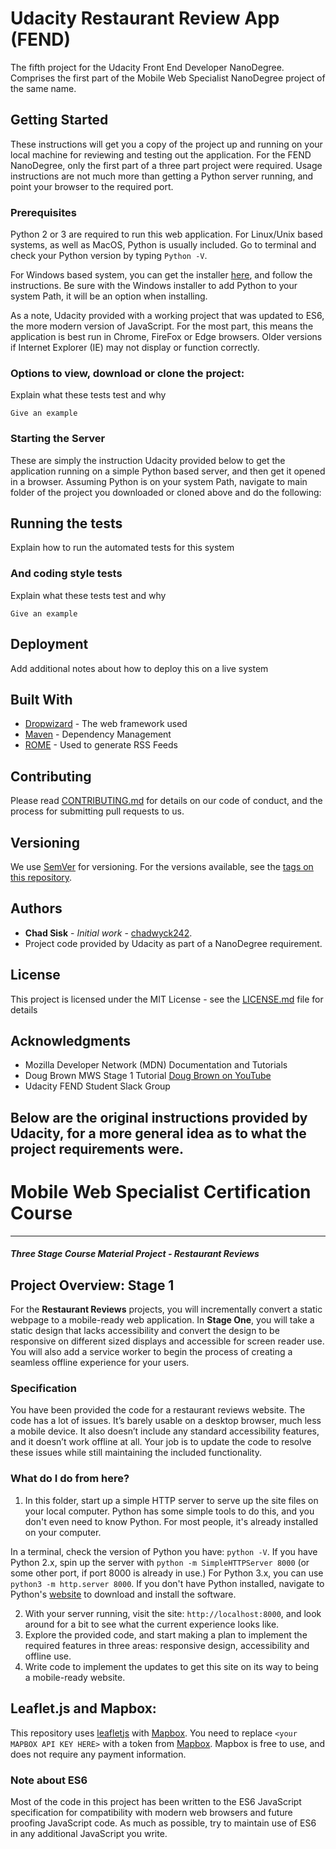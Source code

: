 # Udacity Restaurant Review App (FEND)

The fifth project for the Udacity Front End Developer NanoDegree. Comprises the first part of the Mobile Web Specialist NanoDegree project of the same name.

## Getting Started

These instructions will get you a copy of the project up and running on your local machine for reviewing and testing out the application. For the FEND NanoDegree, only the first part of a three part project were required. Usage instructions are not much more than getting a Python server running, and point your browser to the required port.

### Prerequisites

Python 2 or 3 are required to run this web application. For Linux/Unix based systems, as well as MacOS, Python is usually included. Go to terminal and check your Python version by typing ```Python -V```.

For Windows based system, you can get the installer [here](https://www.python.org/downloads/windows/), and follow the instructions. Be sure with the Windows installer to add Python to your system Path, it will be an option when installing.

As a note, Udacity provided with a working project that was updated to ES6, the more modern version of JavaScript. For the most part, this means the application is best run in Chrome, FireFox or Edge browsers. Older versions if Internet Explorer (IE) may not display or function correctly.

### Options to view, download or clone the project:

Explain what these tests test and why

```
Give an example
```

### Starting the Server

These are simply the instruction Udacity provided below to get the application running on a simple Python based server, and then get it opened in a browser. Assuming Python is on your system Path, navigate to main folder of the project you downloaded or cloned above and do the following:

## Running the tests

Explain how to run the automated tests for this system


### And coding style tests

Explain what these tests test and why

```
Give an example
```

## Deployment

Add additional notes about how to deploy this on a live system

## Built With

* [Dropwizard](http://www.dropwizard.io/1.0.2/docs/) - The web framework used
* [Maven](https://maven.apache.org/) - Dependency Management
* [ROME](https://rometools.github.io/rome/) - Used to generate RSS Feeds

## Contributing

Please read [CONTRIBUTING.md](https://gist.github.com/PurpleBooth/b24679402957c63ec426) for details on our code of conduct, and the process for submitting pull requests to us.

## Versioning

We use [SemVer](http://semver.org/) for versioning. For the versions available, see the [tags on this repository](https://github.com/your/project/tags).

## Authors

* **Chad Sisk** - *Initial work* - [chadwyck242](https://github.com/chadwyck242).
* Project code provided by Udacity as part of a NanoDegree requirement.

## License

This project is licensed under the MIT License - see the [LICENSE.md](LICENSE.md) file for details

## Acknowledgments

* Mozilla Developer Network (MDN) Documentation and Tutorials
* Doug Brown MWS Stage 1 Tutorial [Doug Brown on YouTube](https://www.youtube.com/watch?v=92dtrNU1GQc)
* Udacity FEND Student Slack Group

## **Below are the original instructions provided by Udacity, for a more general idea as to what the project requirements were.**

# Mobile Web Specialist Certification Course
---
#### _Three Stage Course Material Project - Restaurant Reviews_

## Project Overview: Stage 1

For the **Restaurant Reviews** projects, you will incrementally convert a static webpage to a mobile-ready web application. In **Stage One**, you will take a static design that lacks accessibility and convert the design to be responsive on different sized displays and accessible for screen reader use. You will also add a service worker to begin the process of creating a seamless offline experience for your users.

### Specification

You have been provided the code for a restaurant reviews website. The code has a lot of issues. It’s barely usable on a desktop browser, much less a mobile device. It also doesn’t include any standard accessibility features, and it doesn’t work offline at all. Your job is to update the code to resolve these issues while still maintaining the included functionality.

### What do I do from here?

1. In this folder, start up a simple HTTP server to serve up the site files on your local computer. Python has some simple tools to do this, and you don't even need to know Python. For most people, it's already installed on your computer.

In a terminal, check the version of Python you have: `python -V`. If you have Python 2.x, spin up the server with `python -m SimpleHTTPServer 8000` (or some other port, if port 8000 is already in use.) For Python 3.x, you can use `python3 -m http.server 8000`. If you don't have Python installed, navigate to Python's [website](https://www.python.org/) to download and install the software.

2. With your server running, visit the site: `http://localhost:8000`, and look around for a bit to see what the current experience looks like.
3. Explore the provided code, and start making a plan to implement the required features in three areas: responsive design, accessibility and offline use.
4. Write code to implement the updates to get this site on its way to being a mobile-ready website.

## Leaflet.js and Mapbox:

This repository uses [leafletjs](https://leafletjs.com/) with [Mapbox](https://www.mapbox.com/). You need to replace `<your MAPBOX API KEY HERE>` with a token from [Mapbox](https://www.mapbox.com/). Mapbox is free to use, and does not require any payment information.

### Note about ES6

Most of the code in this project has been written to the ES6 JavaScript specification for compatibility with modern web browsers and future proofing JavaScript code. As much as possible, try to maintain use of ES6 in any additional JavaScript you write.

